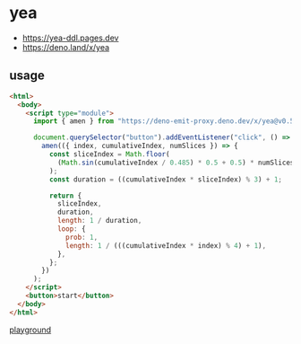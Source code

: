 # yea

- https://yea-ddl.pages.dev
- https://deno.land/x/yea

## usage

```html
<html>
  <body>
    <script type="module">
      import { amen } from "https://deno-emit-proxy.deno.dev/x/yea@v0.5.0/mod.ts";

      document.querySelector("button").addEventListener("click", () =>
        amen(({ index, cumulativeIndex, numSlices }) => {
          const sliceIndex = Math.floor(
            (Math.sin(cumulativeIndex / 0.485) * 0.5 + 0.5) * numSlices
          );
          const duration = ((cumulativeIndex * sliceIndex) % 3) + 1;

          return {
            sliceIndex,
            duration,
            length: 1 / duration,
            loop: {
              prob: 1,
              length: 1 / (((cumulativeIndex * index) % 4) + 1),
            },
          };
        })
      );
    </script>
    <button>start</button>
  </body>
</html>
```

[playground](https://codepen.io/youpy/pen/YzgEvNp?editors=0010)

